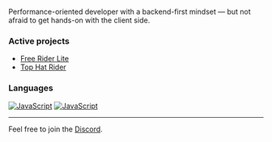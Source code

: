 Performance-oriented developer with a backend-first mindset — but not afraid to get hands-on with the client side.

### Active projects
- [Free Rider Lite](https://github.com/Calculamatrise/frhd-lite)
- [Top Hat Rider](https://github.com/tophatrider/game)

### Languages
[![JavaScript](https://img.shields.io/badge/JavaScript-F1E05A?logo=javascript&logoColor=171502)](https://developer.mozilla.org/en-US/docs/Web/JavaScript)
[![JavaScript](https://img.shields.io/badge/Node.js-417E38?logo=nodedotjs&logoColor=FFF)](https://nodejs.org/en/about)

---

Feel free to join the [Discord](https://discord.gg/N5vYy9cEYc).
